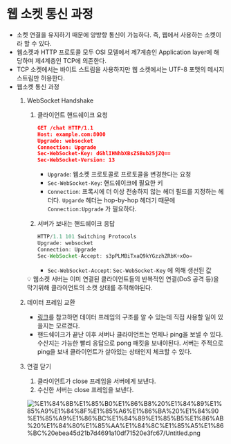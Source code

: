# 웹 소켓 통신 과정

- 소켓 연결을 유지하기 때문에 양방향 통신이 가능하다. 즉, 웹에서 사용하는 소켓이라 할 수 있다.
- 웹소켓과 HTTP 프로토콜 모두 OSI 모델에서 제7계층인 Application layer에 해당하며 제4계층인 TCP에 의존한다.
- TCP 소켓에서는 바이트 스트림을 사용하지만 웹 소켓에서는 UTF-8 포맷의 메시지 스트림만 허용한다.
- 웹소켓 통신 과정
    1. WebSocket Handshake
        1. 클라이언트 핸드쉐이크 요청
            
            ```json
            GET /chat HTTP/1.1
            Host: example.com:8000
            Upgrade: websocket
            Connection: Upgrade
            Sec-WebSocket-Key: dGhlIHNhbXBsZSBub25jZQ==
            Sec-WebSocket-Version: 13
            ```
            
            - `Upgrade`: 웹소켓 프로토콜로 프로토콜을 변경한다는 요청
            - `Sec-WebSocket-Key`: 핸드쉐이크에 필요한 키
            - `Connection`: 프록시에 더 이상 전송하지 않는 헤더 필드를 지정하는 헤더다. `Upgarde` 헤더는 hop-by-hop 헤더기 때문에 `Connection:Upgrade` 가 필요하다.
        2. 서버가 보내는 핸드쉐이크 응답
            
            ```jsx
            HTTP/1.1 101 Switching Protocols
            Upgrade: websocket
            Connection: Upgrade
            Sec-WebSocket-Accept: s3pPLMBiTxaQ9kYGzzhZRbK+xOo=
            ```
            
            - `Sec-WebSocket-Accept`: `Sec-WebSocket-Key` 에 의해 생선된 값
        
        <aside>
        💡 웹소켓 서버는 이미 연결된 클라이언트들의 반복적인 연결(DoS 공격 등)을 막기위해 클라이언트의 소캣 상태를 추적해야된다.
        
        </aside>
        
    2. 데이터 프레임 교환
        - [링크](https://developer.mozilla.org/ko/docs/Web/API/WebSockets_API/Writing_WebSocket_servers#%EB%8D%B0%EC%9D%B4%ED%84%B0_%ED%94%84%EB%A0%88%EC%9E%84_%ED%8F%AC%EB%A9%A7)를 참고하면 데이터 프레임의 구조를 알 수 있는데 직접 사용할 일이 있을지는 모르겠다.
        - 핸드쉐이크가 끝난 이후 서버나 클라이언트는 언제나 ping을 보낼 수 있다. 수산지는 가능한 빨리 응답으로 pong 패킷을 보내야된다. 서버는 주적으로 ping을 보내 클라이언트가 살아있는 상태인지 체크할 수 있다.
    3. 연결 닫기
        1. 클라이언트가 close 프레임을 서버에게 보낸다.
        2. 수신한 서버는 close 프레임을 보낸다.
        
        ![%E1%84%8B%E1%85%B0%E1%86%B8%20%E1%84%89%E1%85%A9%E1%84%8F%E1%85%A6%E1%86%BA%20%E1%84%90%E1%85%A9%E1%86%BC%E1%84%89%E1%85%B5%E1%86%AB%20%E1%84%80%E1%85%AA%E1%84%8C%E1%85%A5%E1%86%BC%20ebea45d21b7d4691a10df71520e3fc67/Untitled.png](%E1%84%8B%E1%85%B0%E1%86%B8%20%E1%84%89%E1%85%A9%E1%84%8F%E1%85%A6%E1%86%BA%20%E1%84%90%E1%85%A9%E1%86%BC%E1%84%89%E1%85%B5%E1%86%AB%20%E1%84%80%E1%85%AA%E1%84%8C%E1%85%A5%E1%86%BC%20ebea45d21b7d4691a10df71520e3fc67/Untitled.png)